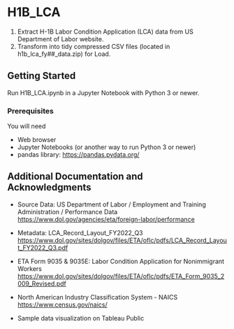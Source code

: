 # H1B_LCA
<ol>
<li>Extract H-1B Labor Condition Application (LCA) data from US Department of Labor website.</li>
<li>Transform into tidy compressed CSV files (located in h1b_lca_fy##_data.zip) for Load.</li>
</ol>

## Getting Started

Run H1B_LCA.ipynb in a Jupyter Notebook with Python 3 or newer.

### Prerequisites

You will need

* Web browser
* Jupyter Notebooks (or another way to run Python 3 or newer)
* pandas library: https://pandas.pydata.org/


## Additional Documentation and Acknowledgments

* Source Data: US Department of Labor / Employment and Training Administration
/ Performance Data<br/>
https://www.dol.gov/agencies/eta/foreign-labor/performance

* Metadata: LCA_Record_Layout_FY2022_Q3<br/>
https://www.dol.gov/sites/dolgov/files/ETA/oflc/pdfs/LCA_Record_Layout_FY2022_Q3.pdf

* ETA Form 9035 & 9035E: Labor Condition Application for Nonimmigrant Workers <br/>
https://www.dol.gov/sites/dolgov/files/ETA/oflc/pdfs/ETA_Form_9035_2009_Revised.pdf
  
* North American Industry Classification System - NAICS <br/>
https://www.census.gov/naics/

* Sample data visualization on Tableau Public <br/>

